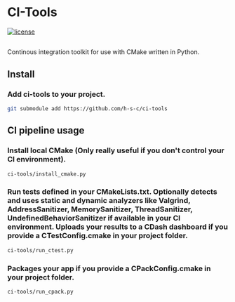 # CI-Tools
[![license](https://img.shields.io/github/license/h-s-c/ci-tools.svg)](http://unlicense.org/)

##
Continous integration toolkit for use with CMake written in Python.

## Install
### Add ci-tools to your project.
```bash
git submodule add https://github.com/h-s-c/ci-tools
```

## CI pipeline usage
### Install local CMake (Only really useful if you don't control your CI environment).
```bash
ci-tools/install_cmake.py
```

### Run tests defined in your CMakeLists.txt. Optionally detects and uses static and dynamic analyzers like Valgrind, AddressSanitizer, MemorySanitizer, ThreadSanitizer, UndefinedBehaviorSanitizer if available in your CI environment. Uploads your results to a CDash dashboard if you provide a CTestConfig.cmake in your project folder.
```bash
ci-tools/run_ctest.py
```

### Packages your app if you provide a CPackConfig.cmake in your project folder.
```bash
ci-tools/run_cpack.py
```